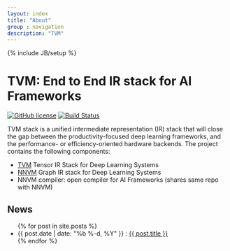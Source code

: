 ```yaml
---
layout: index
title: "About"
group : navigation
description: "TVM"
---
```

{% include JB/setup %}


TVM: End to End IR stack for AI Frameworks
==============================================
[![GitHub license](http://dmlc.github.io/img/apache2.svg)](./LICENSE)
[![Build Status](http://mode-gpu.cs.washington.edu:8080/buildStatus/icon?job=dmlc/tvm/master)](http://mode-gpu.cs.washington.edu:8080/job/dmlc/job/tvm/job/master/)

TVM stack is a unified intermediate representation (IR) stack that will close the gap between the productivity-focused deep learning frameworks,
and the performance- or efficiency-oriented hardware backends. The project contains the following components:
- [TVM](https://github.com/dmlc/tvm) Tensor IR Stack for Deep Learning Systems
- [NNVM](https://github.com/dmlc/nnvm) Graph IR stack for Deep Learning Systems
- NNVM compiler: open compiler for AI Frameworks (shares same repo with NNVM)

News
----
<ul>
{% for post in site.posts %}
<li> <span>{{ post.date | date: "%b %-d, %Y" }} :
   <a class="post-link" href="{{ post.url | prepend: site.baseurl }}.html">{{ post.title }}</a>
</span>
</li>
{% endfor %}
</ul>



